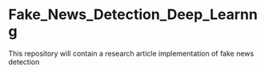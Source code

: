 # Fake_News_Detection_Deep_Learnng
This repository will contain a research article implementation of fake news detection
